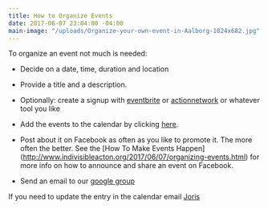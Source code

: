 ```yaml
---
title: How to Organize Events
date: 2017-06-07 23:04:00 -04:00
main-image: "/uploads/Organize-your-own-event-in-Aalborg-1024x682.jpg"
---
```


To organize an event not much is needed:

* Decide on a date, time, duration and location

* Provide a title and a description. 

* Optionally: create a signup with [eventbrite](http://eventbrite.com) or [actionnetwork](http://actionnetwork.org) or whatever tool you like

* Add the events to the calendar by clicking [here](https://docs.google.com/forms/d/e/1FAIpQLSceZqvFrTjQSVDc-NH12WPMV0vHF853zF3NPtmIQCNzIHcqjw/viewform).

* Post about it on Facebook as often as you like to promote it. The more often the better. See the [How To Make Events Happen] (http://www.indivisibleacton.org/2017/06/07/organizing-events.html) for more info on how to announce and share an event on Facebook.

* Send an email to our [google group](mailto:indivisibleacton@groups.google.com)

If you need to update the entry in the calendar email [Joris](mailto:jjmwguard-indivisible@yahoo.com )
